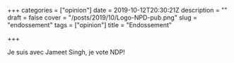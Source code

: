+++
categories = ["opinion"]
date = 2019-10-12T20:30:21Z
description = ""
draft = false
cover = "/posts/2019/10/Logo-NPD-pub.png"
slug = "endossement"
tags = ["opinion"]
title = "Endossement"

+++

Je suis avec Jameet Singh, je vote NDP!
